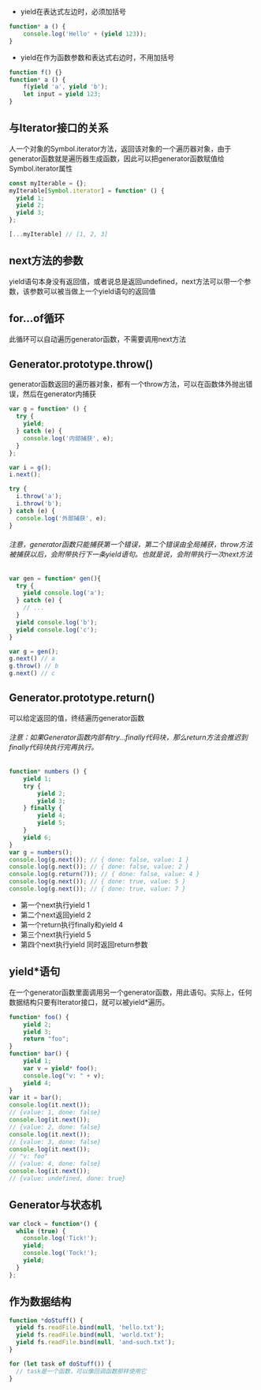 * yield在表达式左边时，必须加括号
```javascript
function* a () {
    console.log('Hello' + (yield 123));
}
```
* yield在作为函数参数和表达式右边时，不用加括号
```javascript
function f() {}
function* a () {
    f(yield 'a', yield 'b');
    let input = yield 123;
}
```
## 与Iterator接口的关系
人一个对象的Symbol.iterator方法，返回该对象的一个遍历器对象，由于generator函数就是遍历器生成函数，因此可以把generator函数赋值给Symbol.iterator属性
```javascript
const myIterable = {};
myIterable[Symbol.iterator] = function* () {
  yield 1;
  yield 2;
  yield 3;
};

[...myIterable] // [1, 2, 3]
```
## next方法的参数
yield语句本身没有返回值，或者说总是返回undefined，next方法可以带一个参数，该参数可以被当做上一个yield语句的返回值
## for...of循环
此循环可以自动遍历generator函数，不需要调用next方法
## Generator.prototype.throw()
generator函数返回的遍历器对象，都有一个throw方法，可以在函数体外抛出错误，然后在generator内捕获
```javascript
var g = function* () {
  try {
    yield;
  } catch (e) {
    console.log('内部捕获', e);
  }
};

var i = g();
i.next();

try {
  i.throw('a');
  i.throw('b');
} catch (e) {
  console.log('外部捕获', e);
}
```
###### 注意，generator函数只能捕获第一个错误，第二个错误由全局捕获，throw方法被捕获以后，会附带执行下一条yield语句。也就是说，会附带执行一次next方法
```javascript
var gen = function* gen(){
  try {
    yield console.log('a');
  } catch (e) {
    // ...
  }
  yield console.log('b');
  yield console.log('c');
}

var g = gen();
g.next() // a
g.throw() // b
g.next() // c
```
## Generator.prototype.return()
可以给定返回的值，终结遍历generator函数
###### 注意：如果Generator函数内部有try...finally代码块，那么return方法会推迟到finally代码块执行完再执行。
```javascript
function* numbers () {
    yield 1;
    try {
        yield 2;
        yield 3;
    } finally {
        yield 4;
        yield 5;
    }
    yield 6;
}
var g = numbers();
console.log(g.next()); // { done: false, value: 1 }
console.log(g.next()); // { done: false, value: 2 }
console.log(g.return(7)); // { done: false, value: 4 }
console.log(g.next()); // { done: true, value: 5 }
console.log(g.next()); // { done: true, value: 7 }
```
* 第一个next执行yield 1
* 第二个next返回yield 2
* 第一个return执行finally和yield 4
* 第三个next执行yield 5
* 第四个next执行yield 同时返回return参数
## yield*语句
在一个generator函数里面调用另一个generator函数，用此语句。实际上，任何数据结构只要有Iterator接口，就可以被yield*遍历。
```javascript
function* foo() {
    yield 2;
    yield 3;
    return "foo";
}
function* bar() {
    yield 1;
    var v = yield* foo();
    console.log("v: " + v);
    yield 4;
}
var it = bar();
console.log(it.next());
// {value: 1, done: false}
console.log(it.next());
// {value: 2, done: false}
console.log(it.next());
// {value: 3, done: false}
console.log(it.next());
// "v: foo"
// {value: 4, done: false}
console.log(it.next());
// {value: undefined, done: true}
```
## Generator与状态机
```javascript
var clock = function*() {
  while (true) {
    console.log('Tick!');
    yield;
    console.log('Tock!');
    yield;
  }
};
```
## 作为数据结构
```javascript
function *doStuff() {
  yield fs.readFile.bind(null, 'hello.txt');
  yield fs.readFile.bind(null, 'world.txt');
  yield fs.readFile.bind(null, 'and-such.txt');
}

for (let task of doStuff()) {
  // task是一个函数，可以像回调函数那样使用它
}
```
